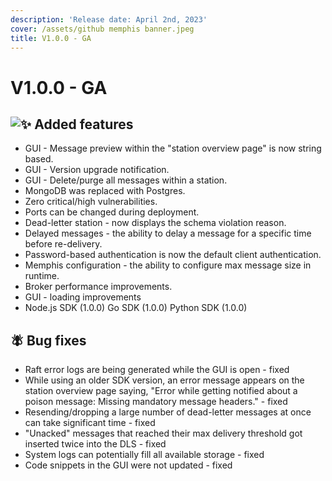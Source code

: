 ```yaml
---
description: 'Release date: April 2nd, 2023'
cover: /assets/github memphis banner.jpeg
title: V1.0.0 - GA
---
```


# V1.0.0 - GA

## &#x20;![:sparkles:](https://a.slack-edge.com/production-standard-emoji-assets/14.0/apple-medium/2728.png) Added features

* GUI - Message preview within the "station overview page" is now string based.
* GUI - Version upgrade notification.
* GUI - Delete/purge all messages within a station.
* MongoDB was replaced with Postgres.
* Zero critical/high vulnerabilities.
* Ports can be changed during deployment.
* Dead-letter station - now displays the schema violation reason.
* Delayed messages - the ability to delay a message for a specific time before re-delivery.
* Password-based authentication is now the default client authentication.
* Memphis configuration - the ability to configure max message size in runtime.
* Broker performance improvements.
* GUI - loading improvements
* Node.js SDK (1.0.0) Go SDK (1.0.0) Python SDK (1.0.0)

## 🪰 Bug fixes

* Raft error logs are being generated while the GUI is open - fixed
* While using an older SDK version, an error message appears on the station overview page saying, "Error while getting notified about a poison message: Missing mandatory message headers." - fixed
* Resending/dropping a large number of dead-letter messages at once can take significant time - fixed
* "Unacked" messages that reached their max delivery threshold got inserted twice into the DLS - fixed
* System logs can potentially fill all available storage - fixed
* Code snippets in the GUI were not updated - fixed
